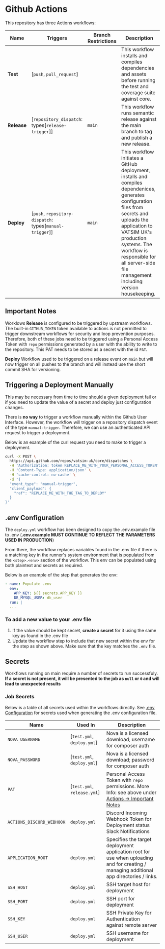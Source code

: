 # Github Actions

This repository has three Actions workflows:

| Name | Triggers | Branch Restrictions | Description |
|-|-|-|-|
| **Test** | [`push`, `pull_request`] | | This workflow installs and compiles dependencies and assets before running the test and coverage suite against core. |
| **Release** | [`repository_dispatch`: types[`release-trigger`]] | `main` | This workflow runs semantic release against the main branch to tag and publish a new release. |
| **Deploy** | [`push`, `repository-dispatch`: types[`manual-trigger`]] | `main` | This workflow initiates a GitHub deployment, installs and compiles dependenices, generates configuration files from secrets and uploads the application to VATSIM UK's production systems. The workflow is responsible for all server-side file management including version housekeeping. |

## Important Notes

Worklows **Release** is configured to be triggered by upstream workflows. The built-in `GITHUB_TOKEN` token available to actions is not permitted to trigger downstream workflows for security and loop prevention purposes. Therefore, both of these jobs need to be triggered using a Personal Access Token with `repo` permissions generated by a user with the ability to write to the repository. This PAT needs to be stored as a secret with the id `PAT`.

**Deploy** Workflow used to be triggered on a release event on `main` but will now trigger on all pushes to the branch and will instead use the short commit SHA for versioning.

## Triggering a Deployment Manually

This may be necessary from time to time should a given deployment fail or if you need to update the value of a secret and deploy just configuration changes.

There is **no way** to trigger a workflow manually within the Github User Interface. However, the workflow will trigger on a repository dispatch event of the type `manual-trigger`. Therefore, we can use an authenticated API request to trigger a deployment.

Below is an example of the curl request you need to make to trigger a deployment.

```bash
curl -X POST \
  https://api.github.com/repos/vatsim-uk/core/dispatches \
  -H 'Authorization: token REPLACE_ME_WITH_YOUR_PERSONAL_ACCESS_TOKEN' \
  -H 'Content-Type: application/json' \
  -H 'cache-control: no-cache' \
  -d '{
  "event_type": "manual-trigger",
  "client_payload": {
    "ref": "REPLACE_ME_WITH_THE_TAG_TO_DEPLOY"
  }
}'
```

## .env Configuration

The `deploy.yml` workflow has been designed to copy the .env.example file to .env (**.env.example MUST CONTINUE TO REFLECT THE PARAMETERS USED IN PRODUCTION**)

From there, the workflow replaces variables found in the .env file if there is a matching key in the runner's system environment that is populated from the `<step>.<env>` section of the workflow. This env can be populated using both plaintext and secrets as required.

Below is an example of the step that generates the env:

```yaml
- name: Populate .env
  env:
    APP_KEY: ${{ secrets.APP_KEY }}
    DB_MYSQL_USER: db_user
  run: |
  ...
```

### To add a new value to your .env file

1. If the value should be kept secret, **create a secret** for it using the same key as found in the .env file
2. Update the workflow step to include that new secret within the env for the step as shown above. Make sure that the key matches the `.env` file.

## Secrets

Workflows running on main require a number of secrets to run successfuly. **If a secret is not present, it will be presented to the job as `null` or `0` and will lead to unexpected results**

### Job Secrets

Below is a table of all secrets used within the workflows directly. See [.env Configuration](#.env-Configuration) for secrets used when generating the .env configuration file.

| Name | Used In | Description |
|-|-|-|
| `NOVA_USERNAME` | [`test.yml`, `deploy.yml`] | Nova is a licensed download; username for composer auth |
| `NOVA_PASSWORD` | [`test.yml`, `deploy.yml`] | Nova is a licensed download; password for composer auth |
| `PAT` | [`test.yml`, `release.yml`] | Personal Access Token with `repo` permissions. More Info: see above under [Actions -> Important Notes](#important-notes) |
| `ACTIONS_DISCORD_WEBHOOK` | `deploy.yml` | Discord Incoming Webhook Token for Deployment status Slack Notifications |
| `APPLICATION_ROOT` | `deploy.yml` | Specifies the target deployment application root for use when uploading and for creating / managing additional app directories / links. |
| `SSH_HOST` | `deploy.yml` | SSH target host for deployment |
| `SSH_PORT` | `deploy.yml` | SSH port for deployment |
| `SSH_KEY` | `deploy.yml` | SSH Private Key for Authentication against remote server |
| `SSH_USER` | `deploy.yml` | SSH username for deployment |
